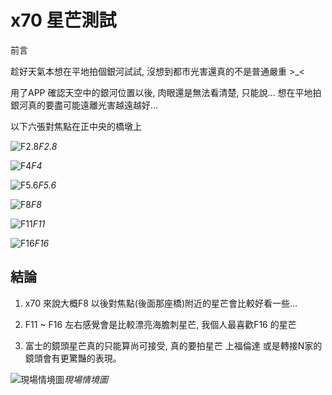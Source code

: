 
# x70 星芒測試

前言

趁好天氣本想在平地拍個銀河試試, 沒想到都市光害還真的不是普通嚴重 >_<

用了APP 確認天空中的銀河位置以後, 肉眼還是無法看清楚, 只能說… 想在平地拍銀河真的要盡可能遠離光害越遠越好…

以下六張對焦點在正中央的橋墩上

![F2.8](https://cdn-images-1.medium.com/max/9792/1*HldUJWS3nm3D86sSPvf8IA.jpeg)*F2.8*

![F4](https://cdn-images-1.medium.com/max/9792/1*mr2LFbiEFPFwoTHup0t6KQ.jpeg)*F4*

![F5.6](https://cdn-images-1.medium.com/max/9792/1*XUojU7grHuo1U8AofckABQ.jpeg)*F5.6*

![F8](https://cdn-images-1.medium.com/max/9792/1*gtMkfT6CU3svmUpMi5W2aQ.jpeg)*F8*

![F11](https://cdn-images-1.medium.com/max/9792/1*b42u66vY7J9ArSUCMfLFyQ.jpeg)*F11*

![F16](https://cdn-images-1.medium.com/max/9792/1*WB_Qsoun1gmghM5ixzdH5g.jpeg)*F16*

## 結論

1. x70 來說大概F8 以後對焦點(後面那座橋)附近的星芒會比較好看一些…

1. F11 ~ F16 左右感覺會是比較漂亮海膽刺星芒, 我個人最喜歡F16 的星芒

1. 富士的鏡頭星芒真的只能算尚可接受, 真的要拍星芒 上福倫達 或是轉接N家的鏡頭會有更驚豔的表現。

![現場情境圖](https://cdn-images-1.medium.com/max/9792/1*3rrej4ueiF6mGJbPlFAbng.jpeg)*現場情境圖*
